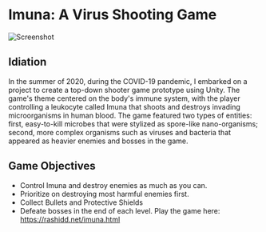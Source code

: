 # Imuna: A Virus Shooting Game

![Screenshot](https://user-images.githubusercontent.com/35751462/222854230-ba5450c4-435e-4e81-b876-b68c2bd3f3a8.png)

## Idiation ##
In the summer of 2020, during the COVID-19 pandemic, I embarked on a project to create a top-down shooter game prototype using Unity. The game's theme centered on the body's immune system, with the player controlling a leukocyte called Imuna that shoots and destroys invading microorganisms in human blood. The game featured two types of entities: first, easy-to-kill microbes that were stylized as spore-like nano-organisms; second, more complex organisms such as viruses and bacteria that appeared as heavier enemies and bosses in the game.

## Game Objectives ##
- Control Imuna and destroy enemies as much as you can. 
- Prioritize on destroying most harmful enemies first. 
- Collect Bullets and Protective Shields
- Defeate bosses in the end of each level.
Play the game here: https://rashidd.net/imuna.html
